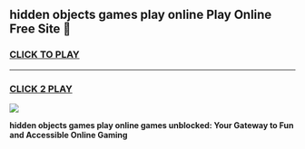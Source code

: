 
## hidden objects games play online Play Online Free Site 👋
<h3>
<a href="https://download.freeplayer.one?title=hidden_objects_games_play_online&ref=21F">CLICK TO PLAY</a></h3>
<hr>

<h3>
<a href="https://download.freeplayer.one?title=hidden_objects_games_play_online&ref=21F">CLICK 2 PLAY</a>
  
</h3>

<a href="https://download.freeplayer.one?title=hidden_objects_games_play_online&ref=21F"><img src="https://cdnb.artstation.com/p/assets/images/images/032/539/853/original/anto-thomas-button-gif.gif"></a>


**hidden objects games play online games unblocked: Your Gateway to Fun and Accessible Online Gaming**
